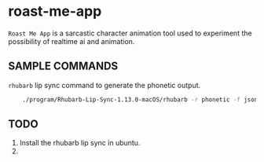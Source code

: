 # roast-me-app

`Roast Me App` is a sarcastic character animation tool used to experiment the possibility of realtime ai and animation.

## SAMPLE COMMANDS


`rhubarb` lip sync command to generate the phonetic output.
```sh
    ./program/Rhubarb-Lip-Sync-1.13.0-macOS/rhubarb -r phonetic -f json -o assets/out/output-ph.json assets/in/ev.wav
```

## TODO
1. Install the rhubarb lip sync in ubuntu.
2. 